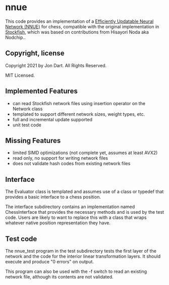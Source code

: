 # nnue

This code provides an implementation of a [Efficiently Updatable Neural Network (NNUE)](https://www.chessprogramming.org/NNUE) for chess, compatible with the original implementation in [Stockfish](https://github.com/official-stockfish/Stockfish), which was based on contributions from Hisayori Noda aka Nodchip..

## Copyright, license

Copyright 2021 by Jon Dart. All Rights Reserved.

MIT Licensed.

## Implemented Features

- can read Stockfish network files using insertion operator on the Network class
- templated to support different network sizes, weight types, etc.
- full and incremental update supported
- unit test code

## Missing Features

- limited SIMD optimizations (not complete yet, assumes at least AVX2)
- read only, no support for writing network files
- does not validate hash codes from existing network files

## Interface

The Evaluator class is templated and assumes use of a class or typedef that provides a basic interface to a chess position.

The interface subdirectory contains an implementation named ChessInterface that provides the necessary methods and is used by the test code. Users are likely to want to replace this with a class that wraps whatever native position representation they have.

## Test code

The nnue_test program in the test subdirectory tests the first layer of the network and the code for the interior linear transformation layers. It should execute and produce "0 errors" on output.

This program can also be used with the -f switch to read an existing network file, although its contents are not validated.
